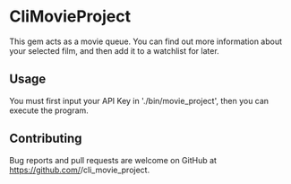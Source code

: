 # CliMovieProject

This gem acts as a movie queue. You can find out more information about your selected film, and then add it to a watchlist for later. 


## Usage

You must first input your API Key in './bin/movie_project',
then you can execute the program.


## Contributing

Bug reports and pull requests are welcome on GitHub at https://github.com/<github username>/cli_movie_project.

